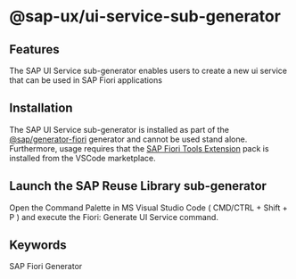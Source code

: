 # @sap-ux/ui-service-sub-generator

## Features

The SAP UI Service sub-generator enables users to create a new ui service that can be used in SAP Fiori applications

## Installation

The SAP UI Service sub-generator is installed as part of the [@sap/generator-fiori](https://www.npmjs.com/package/@sap/generator-fiori) generator and cannot be used stand alone. Furthermore, usage requires that the [SAP Fiori Tools Extension](https://marketplace.visualstudio.com/items?itemName=SAPSE.sap-ux-fiori-tools-extension-pack) pack is installed from the VSCode marketplace.

## Launch the SAP Reuse Library sub-generator

Open the Command Palette in MS Visual Studio Code ( CMD/CTRL + Shift + P ) and execute the Fiori: Generate UI Service command.

## Keywords
SAP Fiori Generator
